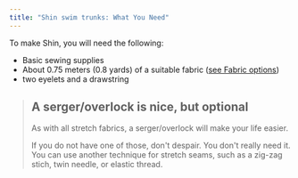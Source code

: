 ```yaml
---
title: "Shin swim trunks: What You Need"
---
```


To make Shin, you will need the following:

- Basic sewing supplies
- About 0.75 meters (0.8 yards) of a suitable fabric ([see Fabric options](/docs/patterns/shin/fabric))
- two eyelets and a drawstring

> ## A serger/overlock is nice, but optional
> 
> As with all stretch fabrics, a serger/overlock will make your life easier.
> 
> If you do not have one of those, don't despair. You don't really need it. You can use another technique for stretch seams, such as a zig-zag stich, twin needle, or elastic thread.
